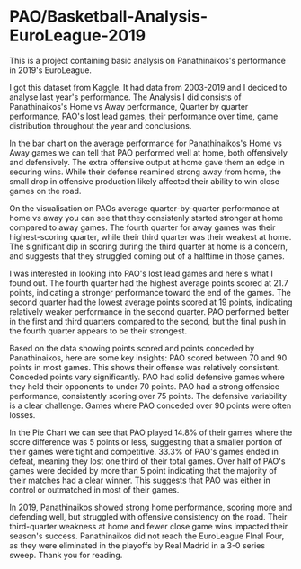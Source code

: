 # PAO/Basketball-Analysis-EuroLeague-2019
This is a project containing basic analysis on Panathinaikos's performance in 2019's EuroLeague. 

I got this dataset from Kaggle. It had data from 2003-2019 and I deciced to analyse last year's performance.
The Analysis I did consists of Panathinaikos's Home vs Away performance, Quarter by quarter performance, PAO's lost lead games, their performance over time, game distribution throughout the year and conclusions. 

In the bar chart on the average performance for Panathinaikos's Home vs Away games we can tell that PAO performed well at home, both offensively and defensively. The extra offensive output at home gave them an edge in securing wins. While their defense reamined strong away from home, the small drop in offensive production likely affected their ability to win close games on the road. 

On the visualisation on PAOs average quarter-by-quarter performance at home vs away you can see that they consistenly started stronger at home compared to away games. The fourth quarter for away games was their highest-scoring quarter, while their third quarter was their weakest at home. The significant dip in scoring during the third quarter at home is a concern, and suggests that they struggled coming out of a halftime in those games. 

I was interested in looking into PAO's lost lead games and here's what I found out. The fourth quarter had the highest average points scored at 21.7 points, indicating a stronger performance toward the end of the games. The second quarter had the lowest average points scored at 19 points, indicating relatively weaker performance in the second quarter. PAO performed better in the first and third quarters compared to the second, but the final push in the fourth quarter appears to be their strongest. 

Based on the data showing points scored and points conceded by Panathinaikos, here are some key insights:
PAO scored between 70 and 90 points in most games. This shows their offense was relatively consistent. Conceded points vary significantly. PAO had solid defensive games where they held their opponents to under 70 points. PAO had a strong offensice performance, consistently scoring over 75 points. The defensive variability is a clear challenge. Games where PAO conceded over 90 points were often losses.

In the Pie Chart we can see that PAO played 14.8% of their games where the score difference was 5 points or less, suggesting that a smaller portion of their games were tight and competitive. 33.3% of PAO's games ended in defeat, meaning they lost one third of their total games. Over half of PAO's games were decided by more than 5 point indicating that the majority of their matches had a clear winner. This suggests that PAO was either in control or outmatched in most of their games. 

In 2019, Panathinaikos showed strong home performance, scoring more and defending well, but struggled with offensive consistency on the road. Their third-quarter weakness at home and fewer close game wins impacted their season's success. Panathinaikos did not reach the EuroLeague FInal Four, as they were eliminated in the playoffs by Real Madrid in a 3-0 series sweep. Thank you for reading.
